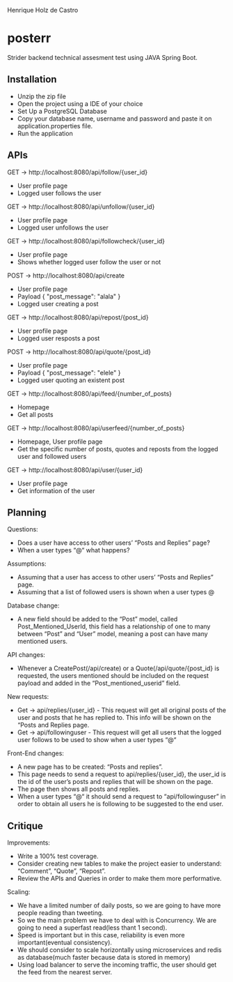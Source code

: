 Henrique Holz de Castro
# posterr
Strider backend technical assesment test using JAVA Spring Boot.

## Installation
- Unzip the zip file
- Open the project using a IDE of your choice
- Set Up a PostgreSQL Database
- Copy your database name, username and password and paste it on application.properties file.
- Run the application

## APIs
GET -> http://localhost:8080/api/follow/{user_id}
- User profile page
- Logged user follows the user 

GET -> http://localhost:8080/api/unfollow/{user_id}
- User profile page
- Logged user unfollows the user

GET -> http://localhost:8080/api/followcheck/{user_id}
- User profile page
- Shows whether logged user follow the user or not

POST -> http://localhost:8080/api/create
- User profile page
- Payload { "post_message": "alala" }
- Logged user creating a post

GET -> http://localhost:8080/api/repost/{post_id}
- User profile page
- Logged user resposts a post
  
POST -> http://localhost:8080/api/quote/{post_id}
- User profile page
- Payload { "post_message": "elele" }
- Logged user quoting an existent post

GET -> http://localhost:8080/api/feed/{number_of_posts}
- Homepage
- Get all posts

GET -> http://localhost:8080/api/userfeed/{number_of_posts}
- Homepage, User profile page
- Get the specific number of posts, quotes and reposts from the logged user and followed users

GET -> http://localhost:8080/api/user/{user_id}
- User profile page
- Get information of the user

## Planning
Questions:
- Does a user have access to other users’ “Posts and Replies” page?
- When a user types “@“ what happens?

Assumptions:
- Assuming that a user has access to other users’ “Posts and Replies” page.
- Assuming that a list of followed users is shown when a user types @

Database change:
- A new field should be added to the “Post” model, called Post_Mentioned_UserId, this field has a relationship of one to many between “Post” and “User” model, meaning a post can have many mentioned users.

API changes:
- Whenever a CreatePost(/api/create) or a Quote(/api/quote/{post_id} is requested, the users mentioned should be included on the request payload and added in the “Post_mentioned_userid” field.

New requests:
- Get ->  api/replies/{user_id} - This request will get all original posts of the user and posts that he has replied to. This info will be shown on the “Posts and Replies page.
- Get -> api/followinguser - This request will get all users that the logged user follows to be used to show when a user types “@“

Front-End changes:
- A new page has to be created: “Posts and replies”.
- This page needs to send a request to api/replies/{user_id}, the user_id is the id of the user’s posts and replies that will be shown on the page.
- The page then shows all posts and replies.
- When a user types “@“ it should send a request to “api/followinguser” in order to obtain all users he is following to be suggested to the end user.

## Critique

Improvements:
- Write a 100% test coverage.
- Consider creating new tables to make the project easier to understand: “Comment”, “Quote”, “Repost”.
- Review the APIs and Queries in order to make them more performative.
  
Scaling:
- We have a limited number of daily posts, so we are going to have more people reading than tweeting.
- So we the main problem we have to deal with is Concurrency. We are going to need a superfast read(less thant 1 second).
- Speed is important but in this case, reliability is even more important(eventual consistency).
- We should consider to scale horizontally using microservices and redis as database(much faster because data is stored in memory)
- Using load balancer to serve the incoming traffic, the user should get the feed from the nearest server.
